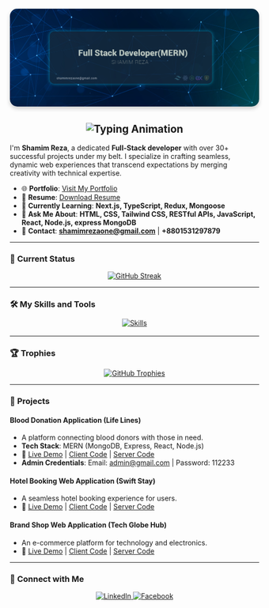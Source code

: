 <p align="center">
  <a href="https://www.linkedin.com/in/shamim--reza/">
    <img src="https://raw.githubusercontent.com/Shamimreza82/Shamimreza82/main/2.jpg" alt="GitHub Streak" style="border-radius: 15px; box-shadow: 0 4px 8px rgba(0, 0, 0, 0.2);" />
  </a>
</p>
<h2 align="center">
  <img src="https://readme-typing-svg.herokuapp.com?font=Fira+Code&size=28&pause=1000&color=00000&width=500&lines=Full-Stack+Web+Developer(MERN)" alt="Typing Animation">
</h2>
<!--<h5 align="center">-->
<!--  <img src="https://readme-typing-svg.herokuapp.com?font=Fira+Code&size=18&pause=1000&color=FFA500&width=435&lines=Building+Dynamic+Digital+Experiences+with+MERN+Stack+Mastery!" alt="Typing Animation">-->


I'm **Shamim Reza**, a dedicated **Full-Stack developer** with over 30+ successful projects under my belt. I specialize in crafting seamless, dynamic web experiences that transcend expectations by merging creativity with technical expertise.

- 🌐 **Portfolio**: [Visit My Portfolio](https://rezadev.netlify.app/)
- 📜 **Resume**: [Download Resume](https://drive.google.com/file/d/1XZtNig0BWS7tcagVPGSxK9rPCvcP2mEe/view?usp=sharing)
- 🌱 **Currently Learning**: **Next.js, TypeScript, Redux, Mongoose**
- 💬 **Ask Me About**: **HTML, CSS, Tailwind CSS, RESTful APIs, JavaScript, React, Node.js, express MongoDB**
- 📧 **Contact**: **shamimrezaone@gmail.com** | **+8801531297879**

---

### 🚀 **Current Status**

<p align="center">
  <a href="https://git.io/streak-stats">
    <img src="https://github-readme-streak-stats.herokuapp.com?user=Shamimreza82&theme=green-nur&hide_border=true&border_radius=4&card_width=507&ring=B5C7C1&background=001031&border=002C6D&stroke=004A5D&fire=EB5454" alt="GitHub Streak" />
  </a>
</p>

---

### 🛠️ **My Skills and Tools**

<p align="center">
  <a href="https://skillicons.dev">
    <img src="https://skillicons.dev/icons?i=html,css,tailwind,bootstrap,javascript,react,nodejs,express,mongodb,git,vercel,firebase,vscode,github" alt="Skills" style="animation: bounce 2s infinite;">
  </a>
</p>

---

### 🏆 **Trophies**

<p align="center">
  <a href="https://github.com/ryo-ma/github-profile-trophy">
    <img src="https://github-profile-trophy.vercel.app/?username=Shamimreza82&theme=dracula&margin-w=15" alt="GitHub Trophies" />
  </a>
</p>

---

### 🌟 **Projects**

#### Blood Donation Application (Life Lines)
- A platform connecting blood donors with those in need.
- **Tech Stack**: MERN (MongoDB, Express, React, Node.js)
- 🔗 [Live Demo](https://blood-donation-28936.web.app) | [Client Code](https://github.com/Shamimreza82/Blood-donation-app-client) | [Server Code](https://github.com/Shamimreza82/Blood-donation-app-server)
- **Admin Credentials**: Email: admin@gmail.com | Password: 112233

#### Hotel Booking Web Application (Swift Stay)
- A seamless hotel booking experience for users.
- 🔗 [Live Demo](https://swiftstay-931f1.web.app) | [Client Code](https://github.com/Shamimreza82/swift-stay-hotel-booking-app-client) | [Server Code](https://github.com/Shamimreza82/swift-stay-hotel-booking-app-server)

#### Brand Shop Web Application (Tech Globe Hub)
- An e-commerce platform for technology and electronics.
- 🔗 [Live Demo](https://brand-shop-af581.web.app) | [Client Code](https://github.com/Shamimreza82/brand-shop-client-A10) | [Server Code](https://github.com/Shamimreza82/brand-shop-server-A10)

---

### 🤝 **Connect with Me**

<div align="center">
  <a href="https://www.linkedin.com/in/shamim--reza/" target="_blank">
    <img src="https://img.shields.io/badge/linkedin-%231E77B5.svg?&style=for-the-badge&logo=linkedin&logoColor=white" alt="LinkedIn">
  </a>
  <a href="https://www.facebook.com/rezshamim67/" target="_blank">
    <img src="https://img.shields.io/badge/facebook-%232E87FB.svg?&style=for-the-badge&logo=facebook&logoColor=white" alt="Facebook">
  </a>
</div>

<style>
@keyframes bounce {
  0%, 100% {
    transform: translateY(0);
  }
  50% {
    transform: translateY(-10px);
  }
}
</style>






